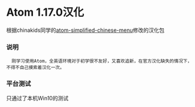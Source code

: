 # Atom 1.17.0汉化

根据chinakids同学的[atom-simplified-chinese-menu](https://github.com/chinakids/aatom-simplified-chinese-menu)修改的汉化包

### 说明

```
  刚学习使用Atom，全英语环境对于初学很不友好，又喜欢追新，在官方汉化缺失的情况下，不得不自己摸索着汉化一次。
```

### 平台测试

只通过了本机Win10的测试
